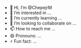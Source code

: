 - 👋 Hi, I’m @ChepejrM
- 👀 I’m interested in ...
- 🌱 I’m currently learning ...
- 💞️ I’m looking to collaborate on ...
- 📫 How to reach me ...
- 😄 Pronouns: ...
- ⚡ Fun fact: ...

<!---
ChepejrM/ChepejrM is a ✨ special ✨ repository because its `README.md` (this file) appears on your GitHub profile.
You can click the Preview link to take a look at your changes.
--->
